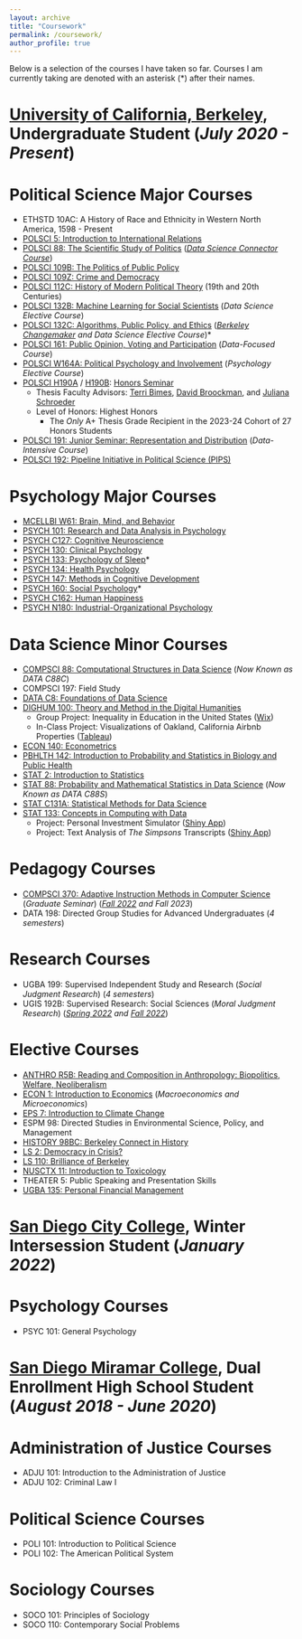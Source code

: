 ```yaml
---
layout: archive
title: "Coursework"
permalink: /coursework/
author_profile: true
---
```


Below is a selection of the courses I have taken so far. Courses I am currently taking are denoted with an asterisk (*) after their names.

__[University of California, Berkeley](https://www.berkeley.edu/)__, Undergraduate Student (_July 2020 - Present_)
======
# Political Science Major Courses
* ETHSTD 10AC: A History of Race and Ethnicity in Western North America, 1598 - Present
* [POLSCI 5: Introduction to International Relations](https://polisci.berkeley.edu/course/introduction-international-relations-11)
* [POLSCI 88: The Scientific Study of Politics](https://anthlittle.github.io/files/ps88syllabusF2021.pdf) (_[Data Science Connector Course](https://github.com/ds-connectors/PolSci-88-FA21)_)
* [POLSCI 109B: The Politics of Public Policy](https://polisci.berkeley.edu/course/special-topics-american-politics-politics-public-policy)
* [POLSCI 109Z: Crime and Democracy](https://polisci.berkeley.edu/course/selected-topics-american-politics-crime-and-democracy-2)
* [POLSCI 112C: History of Modern Political Theory](https://www.danielacammack.com/_files/ugd/3c6e57_257b088008194ddd9fcb3ce8701fd90f.pdf) (19th and 20th Centuries)
* [POLSCI 132B: Machine Learning for Social Scientists](https://polisci.berkeley.edu/course/machine-learning-social-scientists) (_Data Science Elective Course_)
* [POLSCI 132C: Algorithms, Public Policy, and Ethics](https://polisci.berkeley.edu/course/berkeley-changemaker-algorithms-public-policy-and-ethics) (_[Berkeley Changemaker](https://changemaker.berkeley.edu/) and Data Science Elective Course_)*
* [POLSCI 161: Public Opinion, Voting and Participation](https://polisci.berkeley.edu/course/public-opinion-voting-and-participation-0) (_Data-Focused Course_)
* [POLSCI W164A: Political Psychology and Involvement](https://polisci.berkeley.edu/course/political-psychology-and-involvement-9) (_Psychology Elective Course_)
* [POLSCI H190A](https://classes.berkeley.edu/content/2023-fall-polsci-h190a-002-sem-002) / [H190B](https://classes.berkeley.edu/content/2024-spring-polsci-h190b-001-sem-001): [Honors Seminar](https://polisci.berkeley.edu/undergraduate-program/academic-opportunities/honors-program)
    - Thesis Faculty Advisors: [Terri Bimes](https://polisci.berkeley.edu/people/person/terri-bimes), [David Broockman](https://polisci.berkeley.edu/people/person/david-edward-broockman), and [Juliana Schroeder](https://julianaschroeder.com/)
    - Level of Honors: Highest Honors
        - The _Only_ A+ Thesis Grade Recipient in the 2023-24 Cohort of 27 Honors Students
* [POLSCI 191: Junior Seminar: Representation and Distribution](https://polisci.berkeley.edu/node/3407) (_Data-Intensive Course_)
* [POLSCI 192: Pipeline Initiative in Political Science (PIPS)](https://polisci.berkeley.edu/political-science-cal/undergraduate-programs)

# Psychology Major Courses
* [MCELLBI W61: Brain, Mind, and Behavior](https://classes.berkeley.edu/content/2022-summer-mcellbi-w61-001-wbl-001)
* [PSYCH 101: Research and Data Analysis in Psychology](https://classes.berkeley.edu/content/2022-spring-psych-101-001-lec-001)
* [PSYCH C127: Cognitive Neuroscience](https://classes.berkeley.edu/content/2024-spring-psych-c127-001-lec-001)
* [PSYCH 130: Clinical Psychology](https://classes.berkeley.edu/content/2023-spring-psych-130-001-lec-001)
* [PSYCH 133: Psychology of Sleep](https://classes.berkeley.edu/content/2024-fall-psych-133-001-lec-001)*
* [PSYCH 134: Health Psychology](https://classes.berkeley.edu/content/2022-fall-psych-134-001-lec-001)
* [PSYCH 147: Methods in Cognitive Development](https://classes.berkeley.edu/content/2023-spring-psych-147-001-lec-001)
* [PSYCH 160: Social Psychology](https://classes.berkeley.edu/content/2024-fall-psych-160-002-lec-002)*
* [PSYCH C162: Human Happiness](https://classes.berkeley.edu/content/2023-fall-psych-c162-001-lec-001)
* [PSYCH N180: Industrial-Organizational Psychology](https://classes.berkeley.edu/content/2023-summer-psych-n180-001-lec-001)

# Data Science Minor Courses
* [COMPSCI 88: Computational Structures in Data Science](https://c88c.org/fa21/) (_Now Known as DATA C88C_)
* COMPSCI 197: Field Study
* [DATA C8: Foundations of Data Science](http://www.data8.org/su21/)
* [DIGHUM 100: Theory and Method in the Digital Humanities](https://sites.google.com/berkeley.edu/dighum-100/home)
    - Group Project: Inequality in Education in the United States ([Wix](https://dighum100su23.wixsite.com/education-dh100su23))
    - In-Class Project: Visualizations of Oakland, California Airbnb Properties ([Tableau](https://public.tableau.com/app/profile/andrewchen04/viz/OaklandAirbnb/OaklandAirbnb))
* [ECON 140: Econometrics](https://classes.berkeley.edu/content/2024-fall-econ-140-001-lec-001)
* [PBHLTH 142: Introduction to Probability and Statistics in Biology and Public Health](https://github.com/ph142-ucb/ph142-sp22)
* [STAT 2: Introduction to Statistics](https://classes.berkeley.edu/content/2021-fall-stat-2-001-lec-001)
* [STAT 88: Probability and Mathematical Statistics in Data Science](http://stat88.org/) (_Now Known as DATA C88S_)
* [STAT C131A: Statistical Methods for Data Science](https://epurdom.github.io/Stat131A/)
* [STAT 133: Concepts in Computing with Data](https://www.gastonsanchez.com/intro2cwd/)
    - Project: Personal Investment Simulator ([Shiny App](https://andrewchen.shinyapps.io/InvestmentSimulator/))
    - Project: Text Analysis of _The Simpsons_ Transcripts ([Shiny App](https://andrewchen.shinyapps.io/Simpsons/))

# Pedagogy Courses
* [COMPSCI 370: Adaptive Instruction Methods in Computer Science](https://inst.eecs.berkeley.edu/~cs370/) (_Graduate Seminar_) (_[Fall 2022](https://classes.berkeley.edu/content/2022-fall-compsci-370-001-lec-001) and Fall 2023_)
* DATA 198: Directed Group Studies for Advanced Undergraduates (_4 semesters_)

# Research Courses
* UGBA 199: Supervised Independent Study and Research (_Social Judgment Research_) (_4 semesters_)
* UGIS 192B: Supervised Research: Social Sciences (_Moral Judgment Research_) (_[Spring 2022](https://classes.berkeley.edu/content/2022-spring-ugis-192b-026-tut-026) and [Fall 2022](https://classes.berkeley.edu/content/2022-fall-ugis-192b-027-tut-027)_)

# Elective Courses
* [ANTHRO R5B: Reading and Composition in Anthropology: Biopolitics, Welfare, Neoliberalism](https://classes.berkeley.edu/content/2020-fall-anthro-r5b-002-lec-002)
* [ECON 1: Introduction to Economics](https://classes.berkeley.edu/content/2021-spring-econ-1-001-lec-001) (_Macroeconomics and Microeconomics_)
* [EPS 7: Introduction to Climate Change](https://romps.berkeley.edu/teaching/courses-2020-fall-eps7.html)
* ESPM 98: Directed Studies in Environmental Science, Policy, and Management
* [HISTORY 98BC: Berkeley Connect in History](https://berkeleyconnect.berkeley.edu/finding-connection/participating-departments/history)
* [LS 2: Democracy in Crisis?](https://classes.berkeley.edu/content/2020-fall-ls-2-001-lec-001)
* [LS 110: Brilliance of Berkeley](https://curricularconnections.berkeley.edu/ls110/)
* [NUSCTX 11: Introduction to Toxicology](https://classes.berkeley.edu/content/2021-spring-nusctx-11-001-lec-001)
* THEATER 5: Public Speaking and Presentation Skills
* [UGBA 135: Personal Financial Management](https://classes.berkeley.edu/content/2021-spring-ugba-135-001-lec-001)

__[San Diego City College](https://www.sdcity.edu/)__, Winter Intersession Student (_January 2022_)
======
# Psychology Courses
* PSYC 101: General Psychology

__[San Diego Miramar College](https://sdmiramar.edu/)__, Dual Enrollment High School Student (_August 2018 - June 2020_)
======
# Administration of Justice Courses
* ADJU 101: Introduction to the Administration of Justice
* ADJU 102: Criminal Law I

# Political Science Courses
* POLI 101: Introduction to Political Science
* POLI 102: The American Political System

# Sociology Courses
* SOCO 101: Principles of Sociology
* SOCO 110: Contemporary Social Problems
